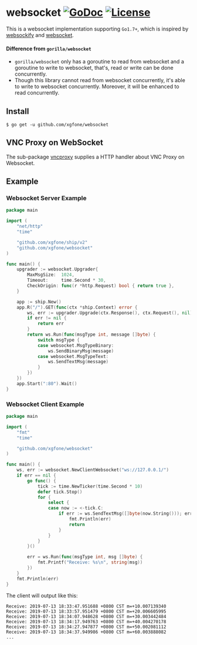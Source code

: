 # websocket [![GoDoc](https://pkg.go.dev/badge/github.com/xgfone/websocket)](https://pkg.go.dev/github.com/xgfone/websocket) [![License](https://img.shields.io/badge/License-Apache%202.0-blue.svg?style=flat-square)](https://raw.githubusercontent.com/xgfone/websocket/master/LICENSE)

This is a websocket implementation supporting `Go1.7+`, which is inspired by [websockify](https://github.com/novnc/websockify) and [websocket](https://github.com/gorilla/websocket).

#### Difference from `gorilla/websocket`
- `gorilla/websocket` only has a goroutine to read from websocket and a goroutine to write to websocket, that's, read or write can be done concurrently.
- Though this library cannot read from websocket concurrently, it's able to write to websocket concurrently. Moreover, it will be enhanced to read concurrently.

## Install

```shell
$ go get -u github.com/xgfone/websocket
```

## VNC Proxy on WebSocket

The sub-package [vncproxy](https://github.com/xgfone/websocket/tree/master/vncproxy) supplies a HTTP handler about VNC Proxy on Websocket.

## Example

### Websocket Server Example
```go
package main

import (
	"net/http"
	"time"

	"github.com/xgfone/ship/v2"
	"github.com/xgfone/websocket"
)

func main() {
	upgrader := websocket.Upgrader{
		MaxMsgSize:  1024,
		Timeout:     time.Second * 30,
		CheckOrigin: func(r *http.Request) bool { return true },
	}

	app := ship.New()
	app.R("/").GET(func(ctx *ship.Context) error {
		ws, err := upgrader.Upgrade(ctx.Response(), ctx.Request(), nil)
		if err != nil {
			return err
		}
		return ws.Run(func(msgType int, message []byte) {
			switch msgType {
			case websocket.MsgTypeBinary:
				ws.SendBinaryMsg(message)
			case websocket.MsgTypeText:
				ws.SendTextMsg(message)
			}
		})
	})
	app.Start(":80").Wait()
}
```

### Websocket Client Example
```go
package main

import (
	"fmt"
	"time"

	"github.com/xgfone/websocket"
)

func main() {
	ws, err := websocket.NewClientWebsocket("ws://127.0.0.1/")
	if err == nil {
		go func() {
			tick := time.NewTicker(time.Second * 10)
			defer tick.Stop()
			for {
				select {
				case now := <-tick.C:
					if err := ws.SendTextMsg([]byte(now.String())); err != nil {
						fmt.Println(err)
						return
					}
				}
			}
		}()

		err = ws.Run(func(msgType int, msg []byte) {
			fmt.Printf("Receive: %s\n", string(msg))
		})
	}
	fmt.Println(err)
}
```

The client will output like this:
```
Receive: 2019-07-13 18:33:47.951688 +0800 CST m=+10.007139340
Receive: 2019-07-13 18:33:57.951479 +0800 CST m=+20.006605995
Receive: 2019-07-13 18:34:07.948628 +0800 CST m=+30.003442484
Receive: 2019-07-13 18:34:17.949763 +0800 CST m=+40.004270178
Receive: 2019-07-13 18:34:27.947877 +0800 CST m=+50.002081112
Receive: 2019-07-13 18:34:37.949986 +0800 CST m=+60.003888082
...
```
